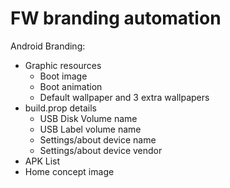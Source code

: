 # FW branding automation
Android Branding:
- Graphic resources
  - Boot image
  - Boot animation
  - Default wallpaper and 3 extra wallpapers
- build.prop details
  - USB Disk Volume name
  - USB Label volume name
  - Settings/about device name
  - Settings/about device vendor
- APK List
- Home concept image
